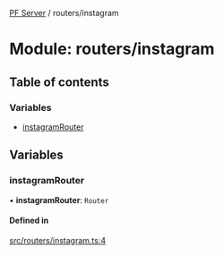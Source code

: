 [PF Server](../README.md) / routers/instagram

# Module: routers/instagram

## Table of contents

### Variables

- [instagramRouter](routers_instagram.md#instagramrouter)

## Variables

### instagramRouter

• **instagramRouter**: `Router`

#### Defined in

[src/routers/instagram.ts:4](https://bitbucket.org/bravebits/pfserver/src/83cf3bb/src/routers/instagram.ts#lines-4)
